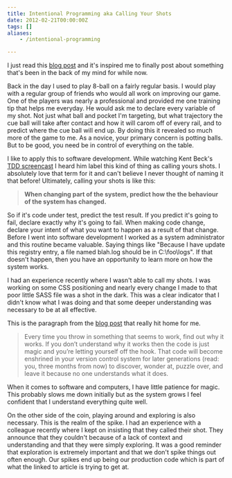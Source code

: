 ```yaml
---
title: Intentional Programming aka Calling Your Shots
date: 2012-02-21T00:00:00Z
tags: []
aliases:
    - /intentional-programming

---
```


I just read this [blog post](http://playswithfire.com/blog/2012/02/19/you-are-not-ruthless-enough/) and it's inspired me to finally post
about something that's been in the back of my mind for while now.

Back in the day I used to play 8-ball on a fairly regular basis. I would play with a regular group of friends who would all work on
improving our game. One of the players was nearly a professional and provided me one training tip that helps me everyday. He would ask me
to declare every variable of my shot. Not just what ball and pocket I'm targeting, but what trajectory the cue ball will take after contact
and how it will carom off of every rail, and to predict where the cue ball will end up. By doing this it revealed so much more of the game
to me. As a novice, your primary concern is potting balls. But to be good, you need be in control of everything on the table.

<!-- more -->

I like to apply this to software development. While watching Kent Beck's [TDD screencast](http://pragprog.com/screencasts/v-kbtdd/test-driven-development)
I heard him label this kind of thing as calling yours shots. I absolutely love that term for it and can't believe I never thought of naming it that 
before! Ultimately, calling your shots is like this:

> **When changing part of the system, predict how the the behaviour of the system has changed.**

So if it's code under test, predict the test result. If you predict it's going to fail, declare exactly why it's going to fail. When making
code change, declare your intent of what you want to happen as a result of that change. Before I went into software development I worked as
a system administrator and this routine became valuable. Saying things like "Because I have update this registry entry, a file named blah.log
should be in C:\foo\logs". If that doesn't happen, then you have an opportunity to learn more on how the system works.

I had an experience recently where I wasn't able to call my shots. I was working on some CSS positioning and nearly every change I made to
that poor little SASS file was a shot in the dark. This was a clear indicator that I didn't know what I was doing and that some deeper
understanding was necessary to be at all effective.

This is the paragraph from the [blog post](http://playswithfire.com/blog/2012/02/19/you-are-not-ruthless-enough/) that really hit home
for me.

> Every time you throw in something that seems to work, find out why it works. If you don’t understand why it works then the code is 
> just magic and you’re letting yourself off the hook. That code will become enshrined in your version control system for later 
> generations (read: you, three months from now) to discover, wonder at, puzzle over, and leave it because no one understands what it does.

When it comes to software and computers, I have little patience for magic. This probably slows me down initially but as the system grows
I feel confident that I understand everything quite well.

On the other side of the coin, playing around and exploring is also necessary. This is the realm of the spike. I had an experience with a colleague
recently where I kept on insisting that they called their shot. They announce that they couldn't because of a lack of context and understanding
and that they were simply exploring. It was a good reminder that exploration is extremely important and that we don't spike things out
often enough. Our spikes end up being our production code which is part of what the linked to article is trying to get at.


